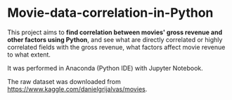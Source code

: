 # Movie-data-correlation-in-Python
This project aims to **find correlation between movies' gross revenue and other factors using Python**, and see what are directly correlated or highly correlated fields with the gross revenue, what factors affect movie revenue to what extent. 

It was performed in Anaconda (Python IDE) with Jupyter Notebook.

The raw dataset was downloaded from https://www.kaggle.com/danielgrijalvas/movies.

